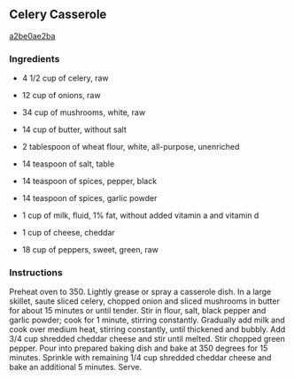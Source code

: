 ## Celery Casserole

[a2be0ae2ba](http://www.food.com/recipe/celery-casserole-136491)

### Ingredients

 - 4 1/2 cup of celery, raw

 - 12 cup of onions, raw

 - 34 cup of mushrooms, white, raw

 - 14 cup of butter, without salt

 - 2 tablespoon of wheat flour, white, all-purpose, unenriched

 - 14 teaspoon of salt, table

 - 14 teaspoon of spices, pepper, black

 - 14 teaspoon of spices, garlic powder

 - 1 cup of milk, fluid, 1% fat, without added vitamin a and vitamin d

 - 1 cup of cheese, cheddar

 - 18 cup of peppers, sweet, green, raw

### Instructions

Preheat oven to 350. Lightly grease or spray a casserole dish. In a large skillet, saute sliced celery, chopped onion and sliced mushrooms in butter for about 15 minutes or until tender. Stir in flour, salt, black pepper and garlic powder; cook for 1 minute, stirring constantly. Gradually add milk and cook over medium heat, stirring constantly, until thickened and bubbly. Add 3/4 cup shredded cheddar cheese and stir until melted. Stir chopped green pepper. Pour into prepared baking dish and bake at 350 degrees for 15 minutes. Sprinkle with remaining 1/4 cup shredded cheddar cheese and bake an additional 5 minutes. Serve.